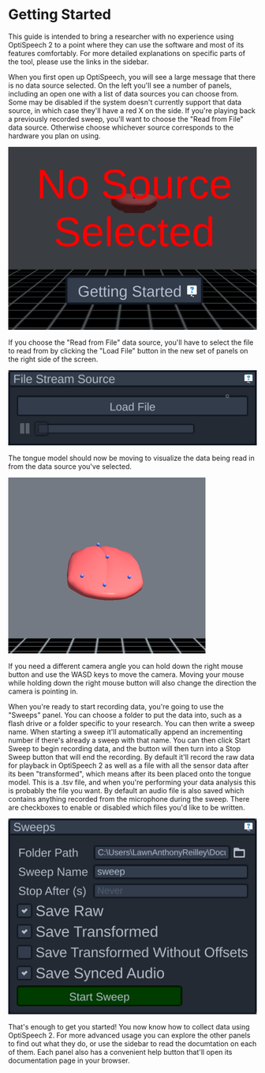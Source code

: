 # Getting Started

This guide is intended to bring a researcher with no experience using OptiSpeech 2 to a point where they can use the software and most of its features comfortably. For more detailed explanations on specific parts of the tool, please use the links in the sidebar. 

When you first open up OptiSpeech, you will see a large message that there is no data source selected. On the left you'll see a number of panels, including an open one with a list of data sources you can choose from. Some may be disabled if the system doesn't currently support that data source, in which case they'll have a red X on the side. If you're playing back a previously recorded sweep, you'll want to choose the "Read from File" data source. Otherwise choose whichever source corresponds to the hardware you plan on using. 

![No source selected message](../resources/nosourceselected.png)

If you choose the "Read from File" data source, you'll have to select the file to read from by clicking the "Load File" button in the new set of panels on the right side of the screen.

![File Data Source](../resources/filedatasource.png)

The tongue model should now be moving to visualize the data being read in from the data source you've selected.

![Active Tongue](../resources/activetongue.png)

If you need a different camera angle you can hold down the right mouse button and use the WASD keys to move the camera. Moving your mouse while holding down the right mouse button will also change the direction the camera is pointing in. 

When you're ready to start recording data, you're going to use the "Sweeps" panel. You can choose a folder to put the data into, such as a flash drive or a folder specific to your research. You can then write a sweep name. When starting a sweep it'll automatically append an incrementing number if there's already a sweep with that name. You can then click Start Sweep to begin recording data, and the button will then turn into a Stop Sweep button that will end the recording. By default it'll record the raw data for playback in OptiSpeech 2 as well as a file with all the sensor data after its been "transformed", which means after its been placed onto the tongue model. This is a .tsv file, and when you're performing your data analysis this is probably the file you want. By default an audio file is also saved which contains anything recorded from the microphone during the sweep. There are checkboxes to enable or disabled which files you'd like to be written. 

![Sweeps Panel](../resources/sweepspanel.png)

That's enough to get you started! You now know how to collect data using OptiSpeech 2. For more advanced usage you can explore the other panels to find out what they do, or use the sidebar to read the documtation on each of them. Each panel also has a convenient help button that'll open its documentation page in your browser. 
